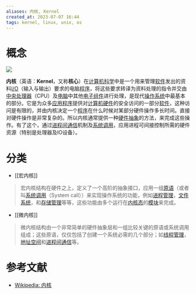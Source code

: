 ```yaml
---
aliases: 内核, Kernel
created_at: 2023-07-07 16:44
tags: kernel, linux, unix, os
---
```


# 概念

![](https://upload.wikimedia.org/wikipedia/commons/thumb/8/8f/Kernel_Layout.svg/220px-Kernel_Layout.svg.png)

**内核**（英语：**Kernel**，又称**核心**）在[计算机科学](https://zh.wikipedia.org/wiki/%E8%A8%88%E7%AE%97%E6%A9%9F%E7%A7%91%E5%AD%B8 "计算机科学")中是一个用来管理[软件](https://zh.wikipedia.org/wiki/%E8%BB%9F%E9%AB%94 "软件")发出的资料[I/O](https://zh.wikipedia.org/wiki/I/O "I/O")（输入与输出）要求的电脑[程序](https://zh.wikipedia.org/wiki/%E8%AE%A1%E7%AE%97%E6%9C%BA%E7%A8%8B%E5%BA%8F "计算机程序")，将这些要求转译为资料处理的指令并交由[中央处理器](https://zh.wikipedia.org/wiki/%E4%B8%AD%E5%A4%AE%E8%99%95%E7%90%86%E5%99%A8 "中央处理器")（CPU）及[电脑](https://zh.wikipedia.org/wiki/%E9%9B%BB%E8%85%A6 "电脑")中其他[电子组件](https://zh.wikipedia.org/wiki/%E9%9B%BB%E5%AD%90%E5%85%83%E4%BB%B6 "电子组件")进行处理，是现代[操作系统](https://zh.wikipedia.org/wiki/%E6%93%8D%E4%BD%9C%E7%B3%BB%E7%BB%9F "操作系统")中最基本的部分。它是为众多[应用程序](https://zh.wikipedia.org/wiki/%E5%BA%94%E7%94%A8%E7%A8%8B%E5%BA%8F "应用程序")提供对[计算机](https://zh.wikipedia.org/wiki/%E7%94%B5%E5%AD%90%E8%AE%A1%E7%AE%97%E6%9C%BA "电子计算机")[硬件](https://zh.wikipedia.org/wiki/%E8%AE%A1%E7%AE%97%E6%9C%BA%E7%A1%AC%E4%BB%B6 "计算机硬件")的安全访问的一部分[软件](https://zh.wikipedia.org/wiki/%E8%BD%AF%E4%BB%B6 "软件")，这种访问是有限的，并由内核决定一个[程序](https://zh.wikipedia.org/wiki/%E8%AE%A1%E7%AE%97%E6%9C%BA%E7%A8%8B%E5%BA%8F "计算机程序")在什么时候对某部分硬件操作多长时间。直接对硬件操作是非常复杂的。所以内核通常提供一种[硬件抽象](https://zh.wikipedia.org/wiki/%E7%A1%AC%E4%BB%B6%E6%8A%BD%E8%B1%A1 "硬件抽象")的方法，来完成这些操作。有了这个，通过[进程间通信](https://zh.wikipedia.org/wiki/%E8%BF%9B%E7%A8%8B%E9%97%B4%E9%80%9A%E4%BF%A1 "进程间通信")机制及[系统调用](https://zh.wikipedia.org/wiki/%E7%B3%BB%E7%BB%9F%E8%B0%83%E7%94%A8 "系统调用")，应用进程可间接控制所需的硬件资源（特别是处理器及IO设备）。

# 分类

- [[宏内核]]

> 宏内核结构在硬件之上，定义了一个高阶的抽象接口，应用一组[原语](https://zh.wikipedia.org/w/index.php?title=%E5%8E%9F%E8%AF%AD&action=edit&redlink=1 "原语（页面不存在）")（或者叫[系统调用](https://zh.wikipedia.org/wiki/%E7%B3%BB%E7%BB%9F%E8%B0%83%E7%94%A8 "系统调用")（System call））来实现操作系统的功能，例如[进程管理](https://zh.wikipedia.org/wiki/%E8%BF%9B%E7%A8%8B%E7%AE%A1%E7%90%86 "进程管理")，[文件系统](https://zh.wikipedia.org/wiki/%E6%96%87%E4%BB%B6%E7%B3%BB%E7%BB%9F "文件系统")，和[存储管理](https://zh.wikipedia.org/w/index.php?title=%E5%AD%98%E5%82%A8%E7%AE%A1%E7%90%86&action=edit&redlink=1 "存储管理（页面不存在）")等等，这些功能由多个运行在[内核态](https://zh.wikipedia.org/wiki/%E6%A0%B8%E5%BF%83%E6%80%81 "内核态")的[模块](https://zh.wikipedia.org/wiki/%E8%BB%9F%E9%AB%94%E6%A8%A1%E7%B5%84 "软件模块")来完成。

- [[微内核]]

> 微内核结构由一个非常简单的硬件抽象层和一组比较关键的原语或系统调用组成；这些原语，仅仅包括了创建一个系统必需的几个部分；如[线程管理](https://zh.wikipedia.org/w/index.php?title=%E7%BA%BF%E7%A8%8B%E7%AE%A1%E7%90%86&action=edit&redlink=1 "线程管理（页面不存在）")，[地址空间](https://zh.wikipedia.org/wiki/%E5%9C%B0%E5%9D%80%E7%A9%BA%E9%97%B4 "地址空间")和[进程间通信](https://zh.wikipedia.org/wiki/%E8%A1%8C%E7%A8%8B%E9%96%93%E9%80%9A%E8%A8%8A "进程间通信")等。



# 参考文献

- [Wikipedia: 内核](https://zh.wikipedia.org/zh-cn/%E5%86%85%E6%A0%B8)